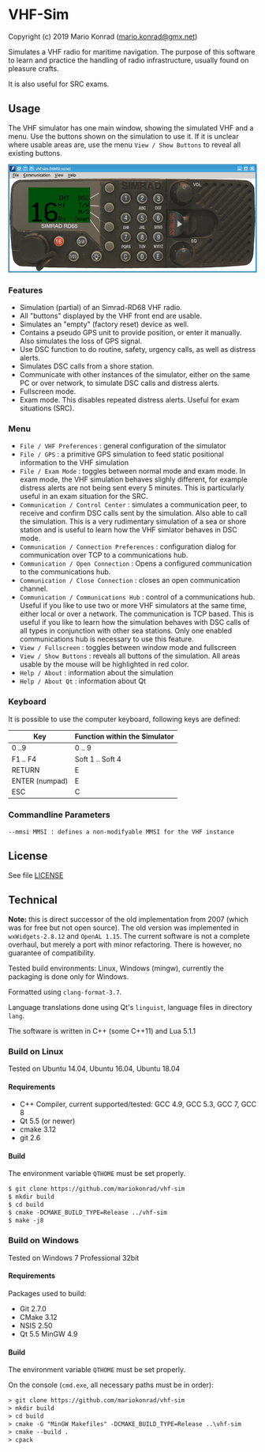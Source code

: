 # VHF-Sim

Copyright (c) 2019 Mario Konrad (mario.konrad@gmx.net)


Simulates a VHF radio for maritime navigation. The purpose of this software
to learn and practice the handling of radio infrastructure, usually found
on pleasure crafts.

It is also useful for SRC exams.

## Usage

The VHF simulator has one main window, showing the simulated VHF and a menu.
Use the buttons shown on the simulation to use it. If it is unclear where
usable areas are, use the menu `View / Show Buttons` to reveal all existing
buttons.

![vhf-sim](doc/vhf-sim.png)

### Features

- Simulation (partial) of an Simrad-RD68 VHF radio.
- All "buttons" displayed by the VHF front end are usable.
- Simulates an "empty" (factory reset) device as well.
- Contains a pseudo GPS unit to provide position, or enter it manually.
  Also simulates the loss of GPS signal.
- Use DSC function to do routine, safety, urgency calls, as
  well as distress alerts.
- Simulates DSC calls from a shore station.
- Communicate with other instances of the simulator, either on
  the same PC or over network, to simulate DSC calls and distress
  alerts.
- Fullscreen mode.
- Exam mode. This disables repeated distress alerts. Useful for exam
  situations (SRC).

### Menu

- `File / VHF Preferences`
  : general configuration of the simulator
- `File / GPS`
  : a primitive GPS simulation to feed static positional information
    to the VHF simulation
- `File / Exam Mode`
  : toggles between normal mode and exam mode. In exam mode, the VHF simulation
    behaves slighly different, for example distress alerts are not being sent
    every 5 minutes. This is particularly useful in an exam situation for the SRC.
- `Communication / Control Center`
  : simulates a communication peer, to receive and confirm DSC calls sent by the
    simulation. Also able to call the simulation. This is a very rudimentary
    simulation of a sea or shore station and is useful to learn how the VHF
    simlator behaves in DSC mode.
- `Communication / Connection Preferences`
  : configuration dialog for communication over TCP to a communications hub.
- `Communication / Open Connection`
  : Opens a configured communication to the communications hub.
- `Communication / Close Connection`
  : closes an open communication channel.
- `Communication / Communications Hub`
  : control of a communications hub. Useful if you like to use two or more VHF
    simulators at the same time, either local or over a network. The communication
    is TCP based. This is useful if you like to learn how the simulation behaves
    with DSC calls of all types in conjunction with other sea stations. Only one
    enabled communications hub is necessary to use this feature.
- `View / Fullscreen`
  : toggles between window mode and fullscreen
- `View / Show Buttons`
  : reveals all buttons of the simulation. All areas usable by the mouse will
    be highlighted in red color.
- `Help / About`
  : information about the simulation
- `Help / About Qt`
  : information about Qt

### Keyboard

It is possible to use the computer keyboard, following keys are defined:

| Key            | Function within the Simulator |
|----------------|-------------------------------|
| 0 ..9          | 0 .. 9                        |
| F1 .. F4       | Soft 1 .. Soft 4              |
| RETURN         | E                             |
| ENTER (numpad) | E                             |
| ESC            | C                             |

### Commandline Parameters

~~~
--mmsi MMSI : defines a non-modifyable MMSI for the VHF instance
~~~

## License

See file [LICENSE](License)

## Technical

**Note:** this is direct successor of the old implementation from 2007 (which was
  for free but not open source). The old version was implemented in
  `wxWidgets-2.8.12` and `OpenAL 1.15`. The current
  software is not a complete overhaul, but merely a port with minor refactoring.
  There is however, no guarantee of compatibility.

Tested build environments: Linux, Windows (mingw), currently the packaging is done
only for Windows.

Formatted using `clang-format-3.7`.

Language translations done using Qt's `linguist`, language files in directory `lang`.

The software is written in C++ (some C++11) and Lua 5.1.1


### Build on Linux

Tested on Ubuntu 14.04, Ubuntu 16.04, Ubuntu 18.04

#### Requirements

- C++ Compiler, current supported/tested: GCC 4.9, GCC 5.3, GCC 7, GCC 8
- Qt 5.5 (or newer)
- cmake 3.12
- git 2.6

#### Build

The environment variable `QTHOME` must be set properly.

~~~{.sh}
$ git clone https://github.com/mariokonrad/vhf-sim
$ mkdir build
$ cd build
$ cmake -DCMAKE_BUILD_TYPE=Release ../vhf-sim
$ make -j8
~~~

### Build on Windows

Tested on Windows 7 Professional 32bit

#### Requirements

Packages used to build:

- Git 2.7.0
- CMake 3.12
- NSIS 2.50
- Qt 5.5 MinGW 4.9

#### Build

The environment variable `QTHOME` must be set properly.

On the console (`cmd.exe`, all necessary paths must be in order):

~~~{.bat}
> git clone https://github.com/mariokonrad/vhf-sim
> mkdir build
> cd build
> cmake -G "MinGW Makefiles" -DCMAKE_BUILD_TYPE=Release ..\vhf-sim
> cmake --build .
> cpack
~~~


